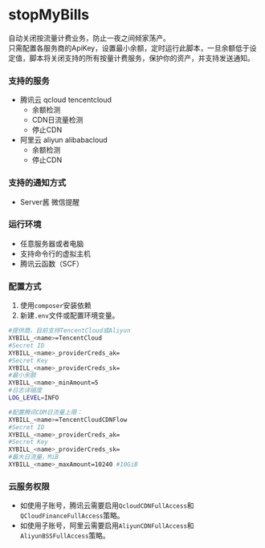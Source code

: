 # stopMyBills  
自动关闭按流量计费业务，防止一夜之间倾家荡产。  
只需配置各服务商的ApiKey，设置最小余额，定时运行此脚本，一旦余额低于设定值，脚本将关闭支持的所有按量计费服务，保护你的资产，并支持发送通知。

### 支持的服务
 - 腾讯云 qcloud tencentcloud
     - 余额检测
     - CDN日流量检测
     - 停止CDN
 - 阿里云 aliyun alibabacloud
     - 余额检测
     - 停止CDN

### 支持的通知方式
 - Server酱 微信提醒

### 运行环境
 - 任意服务器或者电脑
 - 支持命令行的虚拟主机
 - 腾讯云函数（SCF）

### 配置方式
1. 使用`composer`安装依赖
2. 新建`.env`文件或配置环境变量。
```bash
#提供商，目前支持TencentCloud或Aliyun
XYBILL_<name>=TencentCloud 
#Secret ID
XYBILL_<name>_providerCreds_ak= 
#Secret Key
XYBILL_<name>_providerCreds_sk= 
#最小余额
XYBILL_<name>_minAmount=5 
#日志详细度
LOG_LEVEL=INFO

#配置腾讯CDM日流量上限：
XYBILL_<name>=TencentCloudCDNFlow
#Secret ID
XYBILL_<name>_providerCreds_ak= 
#Secret Key
XYBILL_<name>_providerCreds_sk= 
#最大日流量，MiB
XYBILL_<name>_maxAmount=10240 #10GiB
```

### 云服务权限
 - 如使用子账号，腾讯云需要启用`QcloudCDNFullAccess`和`QCloudFinanceFullAccess`策略。
 - 如使用子账号，阿里云需要启用`AliyunCDNFullAccess`和`AliyunBSSFullAccess`策略。